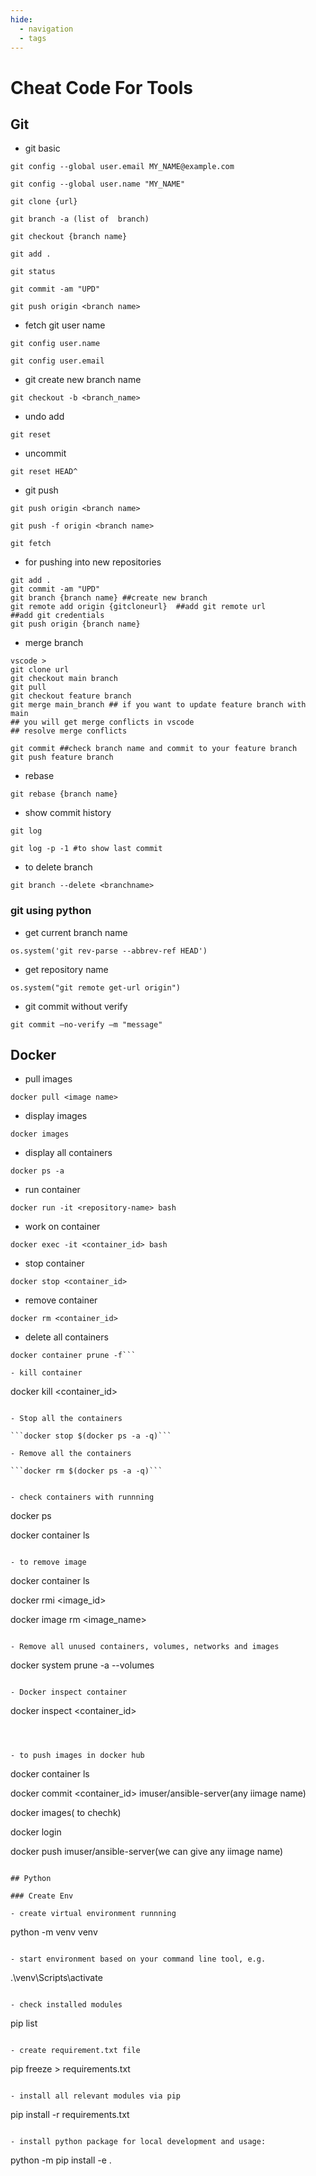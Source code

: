 ```yaml
---
hide:
  - navigation
  - tags
---
```


<h1></h1>

# Cheat Code For Tools
 
## Git
 
- git basic

```
git config --global user.email MY_NAME@example.com

git config --global user.name "MY_NAME"

git clone {url}
 
git branch -a (list of  branch)

git checkout {branch name}

git add .

git status

git commit -am "UPD"

git push origin <branch name>
```

- fetch git user name

```
git config user.name

git config user.email
```

- git create new branch name

```
git checkout -b <branch_name>
```

- undo add 

```
git reset
```

- uncommit

```
git reset HEAD^
```

- git push
```
git push origin <branch name>
 
git push -f origin <branch name>
 
git fetch
```

- for pushing into new repositories

```
git add .
git commit -am "UPD"
git branch {branch name} ##create new branch
git remote add origin {gitcloneurl}  ##add git remote url  
##add git credentials
git push origin {branch name}

```
- merge branch

```
vscode > 
git clone url
git checkout main branch
git pull
git checkout feature branch
git merge main_branch ## if you want to update feature branch with main
## you will get merge conflicts in vscode
## resolve merge conflicts

git commit ##check branch name and commit to your feature branch
git push feature branch

```

- rebase 

```
git rebase {branch name}
```

- show commit history

```
git log

git log -p -1 #to show last commit
```

- to delete branch

```
git branch --delete <branchname>
```

### git using python

- get current branch name

```
os.system('git rev-parse --abbrev-ref HEAD')
```

- get repository name

```
os.system("git remote get-url origin")
```

- git commit without verify
 
```
git commit –no-verify –m "message"
```

## Docker

- pull images

```
docker pull <image name>
```

- display images

```
docker images
```

- display all containers

```
docker ps -a
```

- run container
```
docker run -it <repository-name> bash
```

- work on container
```
docker exec -it <container_id> bash
```

- stop container
```
docker stop <container_id>
```

- remove container

```
docker rm <container_id>
```

- delete all containers

```
docker container prune -f```

- kill container

```
docker kill <container_id>
```

- Stop all the containers

```docker stop $(docker ps -a -q)```

- Remove all the containers

```docker rm $(docker ps -a -q)```


- check containers with runnning

```
docker ps

docker container ls
```

- to remove image

```
docker container ls

docker rmi <image_id>

docker image rm <image_name>
```

- Remove all unused containers, volumes, networks and images

```
docker system prune -a --volumes
```

- Docker inspect container

```
docker inspect <container_id>
```



- to push images in docker hub

```
docker container ls

docker commit <container_id> imuser/ansible-server(any iimage name)

docker images( to chechk)

docker login

docker push imuser/ansible-server(we can give any iimage name)
```

## Python

### Create Env

- create virtual environment runnning

```
python -m venv venv
```
 
- start environment based on your command line tool, e.g.

```
.\venv\Scripts\activate
```

- check installed modules
```
pip list
```

- create requirement.txt file

```
pip freeze > requirements.txt
```

- install all relevant modules via pip

```
pip install -r requirements.txt
```

- install python package for local development and usage:

```
python -m pip install -e .
```